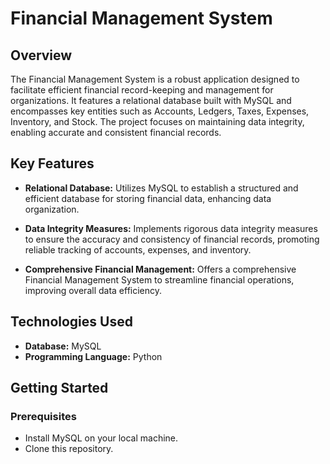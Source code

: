 # Financial Management System

## Overview

The Financial Management System is a robust application designed to facilitate efficient financial record-keeping and management for organizations. It features a relational database built with MySQL and encompasses key entities such as Accounts, Ledgers, Taxes, Expenses, Inventory, and Stock. The project focuses on maintaining data integrity, enabling accurate and consistent financial records.

## Key Features

- **Relational Database:** Utilizes MySQL to establish a structured and efficient database for storing financial data, enhancing data organization.

- **Data Integrity Measures:** Implements rigorous data integrity measures to ensure the accuracy and consistency of financial records, promoting reliable tracking of accounts, expenses, and inventory.

- **Comprehensive Financial Management:** Offers a comprehensive Financial Management System to streamline financial operations, improving overall data efficiency.

## Technologies Used

- **Database:** MySQL
- **Programming Language:** Python

## Getting Started

### Prerequisites

- Install MySQL on your local machine.
- Clone this repository.
